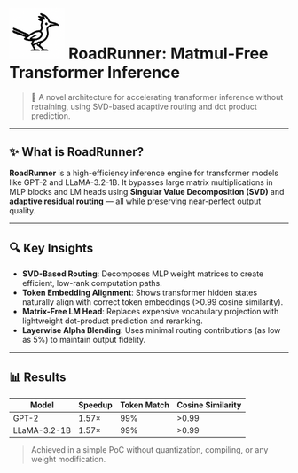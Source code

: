 # <img src="images/logo.png" alt="RoadRunner Logo" width="100" /> RoadRunner: Matmul-Free Transformer Inference

> 🚀 A novel architecture for accelerating transformer inference without retraining, using SVD-based adaptive routing and dot product prediction.

---

## ✨ What is RoadRunner?

**RoadRunner** is a high-efficiency inference engine for transformer models like GPT-2 and LLaMA-3.2-1B. It bypasses large matrix multiplications in MLP blocks and LM heads using **Singular Value Decomposition (SVD)** and **adaptive residual routing** — all while preserving near-perfect output quality.

---

## 🔍 Key Insights

- **SVD-Based Routing**: Decomposes MLP weight matrices to create efficient, low-rank computation paths.
- **Token Embedding Alignment**: Shows transformer hidden states naturally align with correct token embeddings (>0.99 cosine similarity).
- **Matrix-Free LM Head**: Replaces expensive vocabulary projection with lightweight dot-product prediction and reranking.
- **Layerwise Alpha Blending**: Uses minimal routing contributions (as low as 5%) to maintain output fidelity.

---

## 📊 Results

| Model          | Speedup | Token Match | Cosine Similarity |
|----------------|---------|-------------|-------------------|
| GPT-2          | 1.57×   | 99%         | >0.99             |
| LLaMA-3.2-1B   | 1.57×   | 99%         | >0.99             |

> Achieved in a simple PoC without quantization, compiling, or any weight modification.
